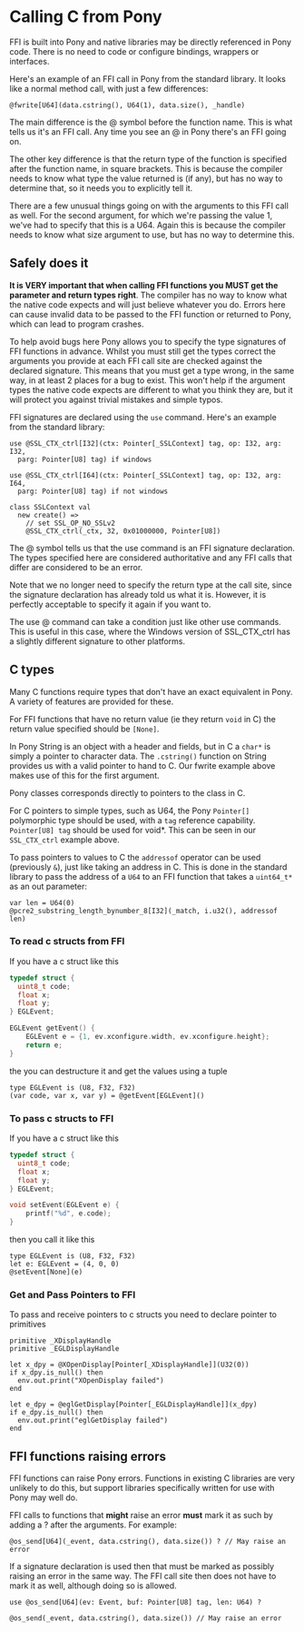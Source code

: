 # Calling C from Pony

FFI is built into Pony and native libraries may be directly referenced
in Pony code. There is no need to code or configure bindings, wrappers or 
interfaces.

Here's an example of an FFI call in Pony from the standard library. It looks 
like a normal method call, with just a few differences:

```pony
@fwrite[U64](data.cstring(), U64(1), data.size(), _handle)
```

The main difference is the @ symbol before the function name. This is what tells 
us it's an FFI call. Any time you see an @ in Pony there's an FFI going on.

The other key difference is that the return type of the function is specified 
after the function name, in square brackets. This is because the compiler needs 
to know what type the value returned is (if any), but has no way to determine 
that, so it needs you to explicitly tell it.

There are a few unusual things going on with the arguments to this FFI call as 
well. For the second argument, for which we're passing the value 1, we've had to 
specify that this is a U64. Again this is because the compiler needs to know 
what size argument to use, but has no way to determine this.

## Safely does it

__It is VERY important that when calling FFI functions you MUST get the 
parameter and return types right__. The compiler has no way to know what the 
native code expects and will just believe whatever you do. Errors here can cause 
invalid data to be passed to the FFI function or returned to Pony, which can 
lead to program crashes.

To help avoid bugs here Pony allows you to specify the type signatures of FFI 
functions in advance. Whilst you must still get the types correct the arguments 
you provide at each FFI call site are checked against the declared signature. 
This means that you must get a type wrong, in the same way, in at least 2 places 
for a bug to exist. This won't help if the argument types the native code 
expects are different to what you think they are, but it will protect you 
against trivial mistakes and simple typos.

FFI signatures are declared using the `use` command. Here's an example from the 
standard library:

```pony
use @SSL_CTX_ctrl[I32](ctx: Pointer[_SSLContext] tag, op: I32, arg: I32,
  parg: Pointer[U8] tag) if windows

use @SSL_CTX_ctrl[I64](ctx: Pointer[_SSLContext] tag, op: I32, arg: I64,
  parg: Pointer[U8] tag) if not windows

class SSLContext val
  new create() =>
    // set SSL_OP_NO_SSLv2
    @SSL_CTX_ctrl(_ctx, 32, 0x01000000, Pointer[U8])
```

The @ symbol tells us that the use command is an FFI signature declaration. The 
types specified here are considered authoritative and any FFI calls that differ 
are considered to be an error.

Note that we no longer need to specify the return type at the call site, since 
the signature declaration has already told us what it is. However, it is 
perfectly acceptable to specify it again if you want to.

The use @ command can take a condition just like other use commands. This is 
useful in this case, where the Windows version of SSL_CTX_ctrl has a slightly 
different signature to other platforms.

## C types

Many C functions require types that don't have an exact equivalent in Pony. A 
variety of features are provided for these.

For FFI functions that have no return value (ie they return `void` in C) the 
return value specified should be `[None]`.

In Pony String is an object with a header and fields, but in C a `char*` is 
simply a pointer to character data. The `.cstring()` function on String provides 
us with a valid pointer to hand to C. Our fwrite example above makes use of this 
for the first argument.

Pony classes corresponds directly to pointers to the class in C.

For C pointers to simple types, such as U64, the Pony `Pointer[]` polymorphic 
type should be used, with a `tag` reference capability. `Pointer[U8] tag` should 
be used for void*. This can be seen in our `SSL_CTX_ctrl` example above.

To pass pointers to values to C the `addressof` operator can be used 
(previously `&`), just like taking an address in C. This is done in the standard 
library to pass the address of a `U64` to an FFI function that takes a 
`uint64_t*` as an out parameter:

```pony
var len = U64(0)
@pcre2_substring_length_bynumber_8[I32](_match, i.u32(), addressof len)
```

### To read c structs from FFI
If you have a c struct like this
```c
typedef struct {
  uint8_t code;
  float x;
  float y;
} EGLEvent;

EGLEvent getEvent() {
    EGLEvent e = {1, ev.xconfigure.width, ev.xconfigure.height};
    return e;
}
```
the you can destructure it and get the values using a tuple
```pony
type EGLEvent is (U8, F32, F32)
(var code, var x, var y) = @getEvent[EGLEvent]()
```

### To pass c structs to FFI
If you have a c struct like this
```c
typedef struct {
  uint8_t code;
  float x;
  float y;
} EGLEvent;

void setEvent(EGLEvent e) {
    printf("%d", e.code);
}
```
then you call it like this
```pony
type EGLEvent is (U8, F32, F32)
let e: EGLEvent = (4, 0, 0)
@setEvent[None](e)
```

### Get and Pass Pointers to FFI
To pass and receive pointers to c structs you need to declare pointer to 
primitives
```pony
primitive _XDisplayHandle
primitive _EGLDisplayHandle

let x_dpy = @XOpenDisplay[Pointer[_XDisplayHandle]](U32(0))
if x_dpy.is_null() then
  env.out.print("XOpenDisplay failed")
end

let e_dpy = @eglGetDisplay[Pointer[_EGLDisplayHandle]](x_dpy)
if e_dpy.is_null() then
  env.out.print("eglGetDisplay failed")
end
```

## FFI functions raising errors

FFI functions can raise Pony errors. Functions in existing C libraries are very 
unlikely to do this, but support libraries specifically written for use with 
Pony may well do.

FFI calls to functions that __might__ raise an error __must__ mark it as such by 
adding a ? after the arguments. For example:

```pony
@os_send[U64](_event, data.cstring(), data.size()) ? // May raise an error
```

If a signature declaration is used then that must be marked as possibly raising 
an error in the same way. The FFI call site then does not have to mark it as 
well, although doing so is allowed.

```pony
use @os_send[U64](ev: Event, buf: Pointer[U8] tag, len: U64) ?

@os_send(_event, data.cstring(), data.size()) // May raise an error
```
